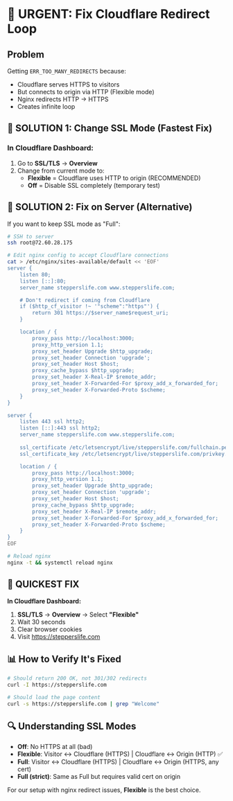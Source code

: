 # 🚨 URGENT: Fix Cloudflare Redirect Loop

## Problem
Getting `ERR_TOO_MANY_REDIRECTS` because:
- Cloudflare serves HTTPS to visitors
- But connects to origin via HTTP (Flexible mode)
- Nginx redirects HTTP → HTTPS
- Creates infinite loop

## 🔧 SOLUTION 1: Change SSL Mode (Fastest Fix)

### In Cloudflare Dashboard:
1. Go to **SSL/TLS** → **Overview**
2. Change from current mode to:
   - **Flexible** = Cloudflare uses HTTP to origin (RECOMMENDED)
   - **Off** = Disable SSL completely (temporary test)

## 🔧 SOLUTION 2: Fix on Server (Alternative)

If you want to keep SSL mode as "Full":

```bash
# SSH to server
ssh root@72.60.28.175

# Edit nginx config to accept Cloudflare connections
cat > /etc/nginx/sites-available/default << 'EOF'
server {
    listen 80;
    listen [::]:80;
    server_name stepperslife.com www.stepperslife.com;

    # Don't redirect if coming from Cloudflare
    if ($http_cf_visitor !~ '"scheme":"https"') {
        return 301 https://$server_name$request_uri;
    }

    location / {
        proxy_pass http://localhost:3000;
        proxy_http_version 1.1;
        proxy_set_header Upgrade $http_upgrade;
        proxy_set_header Connection 'upgrade';
        proxy_set_header Host $host;
        proxy_cache_bypass $http_upgrade;
        proxy_set_header X-Real-IP $remote_addr;
        proxy_set_header X-Forwarded-For $proxy_add_x_forwarded_for;
        proxy_set_header X-Forwarded-Proto $scheme;
    }
}

server {
    listen 443 ssl http2;
    listen [::]:443 ssl http2;
    server_name stepperslife.com www.stepperslife.com;
    
    ssl_certificate /etc/letsencrypt/live/stepperslife.com/fullchain.pem;
    ssl_certificate_key /etc/letsencrypt/live/stepperslife.com/privkey.pem;

    location / {
        proxy_pass http://localhost:3000;
        proxy_http_version 1.1;
        proxy_set_header Upgrade $http_upgrade;
        proxy_set_header Connection 'upgrade';
        proxy_set_header Host $host;
        proxy_cache_bypass $http_upgrade;
        proxy_set_header X-Real-IP $remote_addr;
        proxy_set_header X-Forwarded-For $proxy_add_x_forwarded_for;
        proxy_set_header X-Forwarded-Proto $scheme;
    }
}
EOF

# Reload nginx
nginx -t && systemctl reload nginx
```

## 🎯 QUICKEST FIX

**In Cloudflare Dashboard:**
1. **SSL/TLS** → **Overview** → Select **"Flexible"**
2. Wait 30 seconds
3. Clear browser cookies
4. Visit https://stepperslife.com

## 📊 How to Verify It's Fixed

```bash
# Should return 200 OK, not 301/302 redirects
curl -I https://stepperslife.com

# Should load the page content
curl -s https://stepperslife.com | grep "Welcome"
```

## 🔍 Understanding SSL Modes

- **Off**: No HTTPS at all (bad)
- **Flexible**: Visitor ↔️ Cloudflare (HTTPS) | Cloudflare ↔️ Origin (HTTP) ✅
- **Full**: Visitor ↔️ Cloudflare (HTTPS) | Cloudflare ↔️ Origin (HTTPS, any cert)
- **Full (strict)**: Same as Full but requires valid cert on origin

For our setup with nginx redirect issues, **Flexible** is the best choice.